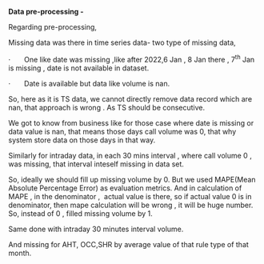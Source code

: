 ﻿**Data pre-processing -** 

Regarding pre-processing, 

Missing data was there in time series data- two type of missing data, 

·       One like date was missing ,like after 2022,6 Jan , 8 Jan there , 7<sup>th</sup> Jan is missing , date is not available in dataset.

·       Date is available but data like volume is nan. 

So, here as it is TS data, we cannot directly remove data record which are nan, that approach is wrong . As TS should be consecutive. 

We got to know from business like for those case where date is missing or data value is nan, that means those days call volume was 0, that why system store data on those days in that way. 

Similarly for intraday data, in each 30 mins interval , where call volume 0 , was missing, that interval inteself missing in data set. 

So, ideally we should fill up missing volume by 0. But we used MAPE(Mean Absolute Percentage Error) as evaluation metrics. And in calculation of MAPE , in the denominator ,  actual value is there, so if actual value 0 is in denominator, then mape calculation will be wrong , it will be huge number. So, instead of 0 , filled missing volume by 1. 

<a name="m_-8844058215201302453__hlk162478035"></a>Same done with intraday 30 minutes interval volume. 

And missing for AHT, OCC,SHR by average value of that rule type of that month.



